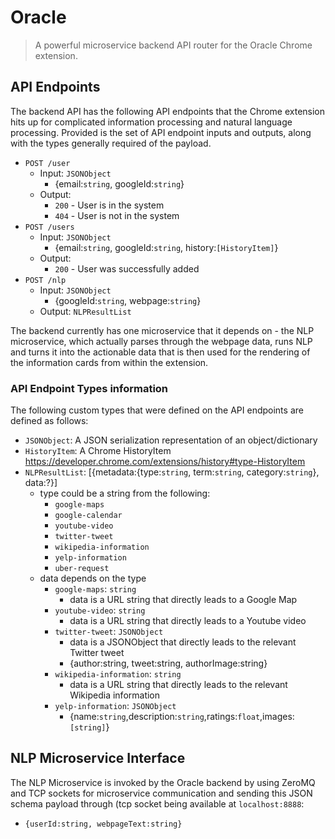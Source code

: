 # Oracle
> A powerful microservice backend API router for the Oracle Chrome extension.

## API Endpoints
The backend API has the following API endpoints that the Chrome extension hits up for complicated information processing and natural language processing. Provided is the set of API endpoint inputs and outputs, along with the types generally required of the payload.
* `POST /user`
  * Input: `JSONObject`
     * {email:`string`, googleId:`string`}
  * Output:
     * `200` - User is in the system
     * `404` - User is not in the system 
* `POST /users`
  * Input: `JSONObject`
     * {email:`string`, googleId:`string`, history:`[HistoryItem]`}
  *  Output:
     * `200` - User was successfully added
* `POST /nlp`
  * Input: `JSONObject`
    * {googleId:`string`, webpage:`string`}
  * Output: `NLPResultList`

The backend currently has one microservice that it depends on - the NLP microservice, which actually parses through the webpage data, runs NLP and turns it into the actionable data that is then used for the rendering of the information cards from within the extension.

### API Endpoint Types information
The following custom types that were defined on the API endpoints are defined as follows:
* `JSONObject`:  A JSON serialization representation of an object/dictionary
* `HistoryItem`: A Chrome HistoryItem https://developer.chrome.com/extensions/history#type-HistoryItem
* `NLPResultList`: [{metadata:{type:`string`, term:`string`, category:`string`}, data:?}]
    *  type could be a string from the following:
        * `google-maps`
        * `google-calendar`
        * `youtube-video`
        * `twitter-tweet`
        * `wikipedia-information`
        * `yelp-information`
        * `uber-request`
    * data depends on the type
        * `google-maps`: `string`
            *  data is a URL string that directly leads to a Google Map
        * `youtube-video`: `string`
            * data is a URL string that directly leads to a Youtube video
        * `twitter-tweet`: `JSONObject`
            * data is a JSONObject that directly leads to the relevant Twitter tweet
            * {author:string, tweet:string, authorImage:string}
        * `wikipedia-information`: `string`
            * data is a URL string that directly leads to the relevant Wikipedia information
        * `yelp-information`: `JSONObject`
            * {name:`string`,description:`string`,ratings:`float`,images:`[string]`}

## NLP Microservice Interface
The NLP Microservice is invoked by the Oracle backend by using ZeroMQ and TCP sockets for microservice communication and sending this JSON schema payload through (tcp socket being available at `localhost:8888`: 
  * `{userId:string, webpageText:string}`
